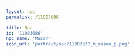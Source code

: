 ```yaml
---
layout: npc
permalink: /11003686

title: Npc
id: '11003686'
npc_name: 'Mason'
icon_url: 'portrait/npc/11003537_m_mason_p.png'
---
```

